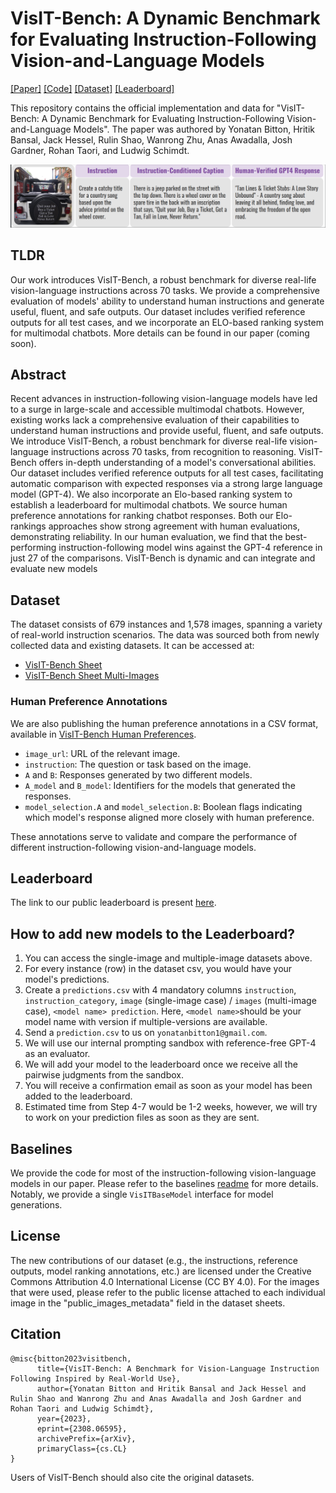 # VisIT-Bench: A Dynamic Benchmark for Evaluating Instruction-Following Vision-and-Language Models

[[Paper]](https://arxiv.org/abs/2308.06595) [[Code]](https://github.com/mlfoundations/VisIT-Bench/) [[Dataset]](https://huggingface.co/datasets/mlfoundations/VisIT-Bench) [[Leaderboard]](https://huggingface.co/spaces/mlfoundations/VisIT-Bench-Leaderboard)

This repository contains the official implementation and data for "VisIT-Bench: A Dynamic Benchmark for Evaluating Instruction-Following Vision-and-Language Models". The paper was authored by Yonatan Bitton, Hritik Bansal, Jack Hessel, Rulin Shao, Wanrong Zhu, Anas Awadalla, Josh Gardner, Rohan Taori, and Ludwig Schimdt.

![Alt text](fig1.png)

## TLDR

Our work introduces VisIT-Bench, a robust benchmark for diverse real-life vision-language instructions across 70 tasks. We provide a comprehensive evaluation of models' ability to understand human instructions and generate useful, fluent, and safe outputs. Our dataset includes verified reference outputs for all test cases, and we incorporate an ELO-based ranking system for multimodal chatbots. More details can be found in our paper (coming soon).

## Abstract

Recent advances in instruction-following vision-language models have led to a surge in large-scale and accessible multimodal chatbots. 
However, existing works lack a comprehensive evaluation of their capabilities to understand human instructions and provide useful, fluent, and safe outputs. We introduce VisIT-Bench, a robust benchmark for diverse real-life vision-language instructions across 70 tasks, from recognition to reasoning. VisIT-Bench offers in-depth understanding of a model's conversational abilities. Our dataset includes verified reference outputs for all test cases, facilitating automatic comparison with expected responses via a strong large language model (GPT-4). We also incorporate an Elo-based ranking system to establish a leaderboard for 
multimodal chatbots. We source human preference annotations for ranking chatbot responses. Both our Elo-rankings approaches show strong agreement with human evaluations, demonstrating reliability. In our human evaluation, we find that the best-performing instruction-following model wins against the GPT-4 reference in just 27 of the comparisons. VisIT-Bench is dynamic and can integrate and evaluate new models

## Dataset

The dataset consists of 679 instances and 1,578 images, spanning a variety of real-world instruction scenarios. The data was sourced both from newly collected data and existing datasets. It can be accessed at:

- [VisIT-Bench Sheet](https://docs.google.com/spreadsheets/d/1hi8rGXf2WYufkFvGJ2MZ92JNChliM1QEJwZxNboUFlE/edit?usp=sharing)
- [VisIT-Bench Sheet Multi-Images](https://docs.google.com/spreadsheets/d/1IgCjJEd_obCawo1rWYfRZ_J7eiHP_68db5_OaNchKL0/edit?usp=sharing)

### Human Preference Annotations
We are also publishing the human preference annotations in a CSV format, available in [VisIT-Bench Human Preferences](https://github.com/mlfoundations/VisIT-Bench/blob/main/visit_bench_human_preferences.csv).

- `image_url`: URL of the relevant image.
- `instruction`: The question or task based on the image.
- `A` and `B`: Responses generated by two different models.
- `A_model` and `B_model`: Identifiers for the models that generated the responses.
- `model_selection.A` and `model_selection.B`: Boolean flags indicating which model's response aligned more closely with human preference.

These annotations serve to validate and compare the performance of different instruction-following vision-and-language models.

## Leaderboard

The link to our public leaderboard is present [here](https://visit-bench.github.io/).

## How to add new models to the Leaderboard?

1. You can access the single-image and multiple-image datasets above.
2. For every instance (row) in the dataset csv, you would have your model's predictions.
3. Create a `predictions.csv` with 4 mandatory columns `instruction`, `instruction_category`, `image` (single-image case) / `images` (multi-image case), `<model name> prediction`. Here, `<model name>`should be your model name with version if multiple-versions are available. 
4. Send a `prediction.csv` to us on `yonatanbitton1@gmail.com`. 
5. We will use our internal prompting sandbox with reference-free GPT-4 as an evaluator.
6. We will add your model to the leaderboard once we receive all the pairwise judgments from the sandbox.  
7. You will receive a confirmation email as soon as your model has been added to the leaderboard.
8. Estimated time from Step 4-7 would be 1-2 weeks, however, we will try to work on your prediction files as soon as they are sent. 


## Baselines 

We provide the code for most of the instruction-following vision-language models in our paper. Please refer to the baselines [readme](baselines/README.md) for more details. Notably, we provide a single `VisITBaseModel` interface for model generations. 

## License
The new contributions of our dataset (e.g., the instructions, reference outputs, model ranking annotations, etc.) are licensed under the Creative Commons Attribution 4.0 International License (CC BY 4.0).
For the images that were used, please refer to the public license attached to each individual image in the "public_images_metadata" field in the dataset sheets.

## Citation
```
@misc{bitton2023visitbench,
      title={VisIT-Bench: A Benchmark for Vision-Language Instruction Following Inspired by Real-World Use}, 
      author={Yonatan Bitton and Hritik Bansal and Jack Hessel and Rulin Shao and Wanrong Zhu and Anas Awadalla and Josh Gardner and Rohan Taori and Ludwig Schimdt},
      year={2023},
      eprint={2308.06595},
      archivePrefix={arXiv},
      primaryClass={cs.CL}
}
```
Users of VisIT-Bench should also cite the original datasets.
